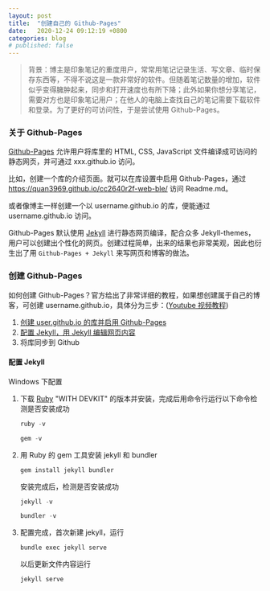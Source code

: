 ```yaml
---
layout: post
title:  "创建自己的 Github-Pages"
date:   2020-12-24 09:12:19 +0800
categories: blog
# published: false
---
```

> 背景：博主是印象笔记的重度用户，常常用笔记记录生活、写文章、临时保存东西等，不得不说这是一款非常好的软件。但随着笔记数量的增加，软件似乎变得臃肿起来，同步和打开速度也有所下降；此外如果你想分享笔记，需要对方也是印象笔记用户；在他人的电脑上查找自己的笔记需要下载软件和登录。为了更好的可访问性，于是尝试使用 Github-Pages。

### 关于 Github-Pages 
[Github-Pages](https://docs.github.com/en/free-pro-team@latest/github/working-with-github-pages/about-github-pages) 允许用户将库里的 HTML, CSS, JavaScript 文件编译成可访问的静态网页，并可通过 xxx.github.io 访问。

比如，创建一个库的介绍页面。就可以在库设置中启用 Github-Pages，通过 https://quan3969.github.io/cc2640r2f-web-ble/ 访问 Readme.md。

或者像博主一样创建一个以 username.github.io 的库，便能通过 username.github.io 访问。

Github-Pages 默认使用 [Jekyll](https://jekyllrb.com/) 进行静态网页编译，配合众多 Jekyll-themes，用户可以创建出个性化的网页。创建过程简单，出来的结果也非常美观，因此也衍生出了用 `Github-Pages + Jekyll` 来写网页和博客的做法。

### 创建 Github-Pages 
如何创建 Github-Pages？官方给出了非常详细的教程，如果想创建属于自己的博客，可创建 username.github.io，具体分为三步：([Youtube 视频教程](https://youtube.com/playlist?list=PLLAZ4kZ9dFpOPV5C5Ay0pHaa0RJFhcmcB))
1. [创建 user.github.io 的库并启用 Github-Pages](https://docs.github.com/en/free-pro-team@latest/github/working-with-github-pages/creating-a-github-pages-site)
2. [配置 Jekyll，用 Jekyll 编辑网页内容](https://jekyllrb.com/docs/)
3. 将库同步到 Github

#### 配置 Jekyll 
Windows 下配置 
1. 下载 [Ruby](https://rubyinstaller.org/downloads/) "WITH DEVKIT" 的版本并安装，完成后用命令行运行以下命令检测是否安装成功
    ```c
    ruby -v
    ```
    ```c
    gem -v
    ```
2. 用 Ruby 的 gem 工具安装 jekyll 和 bundler
    ```c
    gem install jekyll bundler
    ```
    安装完成后，检测是否安装成功
    ```c
    jekyll -v
    ```
    ```c
    bundler -v
    ```
3. 配置完成，首次新建 jekyll，运行
    ```c
    bundle exec jekyll serve
    ```
    以后更新文件内容运行
    ```c
    jekyll serve
    ```
